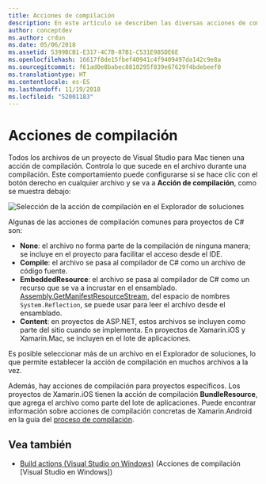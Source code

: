 ```yaml
---
title: Acciones de compilación
description: En este artículo se describen las diversas acciones de compilación que se pueden realizar para los proyectos de C#
author: conceptdev
ms.author: crdun
ms.date: 05/06/2018
ms.assetid: 5399BCB1-E317-4C7B-87B1-C531E985DE6E
ms.openlocfilehash: 16617f8de15fbef40941c4f9409497da142c9e8a
ms.sourcegitcommit: f61ad0e8babec8810295f039e67629f4bdebeef0
ms.translationtype: HT
ms.contentlocale: es-ES
ms.lasthandoff: 11/19/2018
ms.locfileid: "52001183"
---
```

# <a name="build-actions"></a>Acciones de compilación

Todos los archivos de un proyecto de Visual Studio para Mac tienen una acción de compilación. Controla lo que sucede en el archivo durante una compilación. Este comportamiento puede configurarse si se hace clic con el botón derecho en cualquier archivo y se va a **Acción de compilación**, como se muestra debajo:

![Selección de la acción de compilación en el Explorador de soluciones](media/projects-and-solutions-image1.png)

Algunas de las acciones de compilación comunes para proyectos de C# son:

* **None**: el archivo no forma parte de la compilación de ninguna manera; se incluye en el proyecto para facilitar el acceso desde el IDE.
* **Compile**: el archivo se pasa al compilador de C# como un archivo de código fuente.
* **EmbeddedResource**: el archivo se pasa al compilador de C# como un recurso que se va a incrustar en el ensamblado. [Assembly.GetManifestResourceStream](https://docs.microsoft.com/dotnet/api/system.reflection.assembly.getmanifestresourcestream), del espacio de nombres `System.Reflection`, se puede usar para leer el archivo desde el ensamblado.
* **Content**: en proyectos de ASP.NET, estos archivos se incluyen como parte del sitio cuando se implementa. En proyectos de Xamarin.iOS y Xamarin.Mac, se incluyen en el lote de aplicaciones.

Es posible seleccionar más de un archivo en el Explorador de soluciones, lo que permite establecer la acción de compilación en muchos archivos a la vez.

Además, hay acciones de compilación para proyectos específicos. Los proyectos de Xamarin.iOS tienen la acción de compilación **BundleResource**, que agrega el archivo como parte del lote de aplicaciones. Puede encontrar información sobre acciones de compilación concretas de Xamarin.Android en la guía del [proceso de compilación](/xamarin/android/deploy-test/building-apps/build-process#Build_Actions).

## <a name="see-also"></a>Vea también

- [Build actions (Visual Studio on Windows)](/visualstudio/ide/build-actions) (Acciones de compilación [Visual Studio en Windows])
